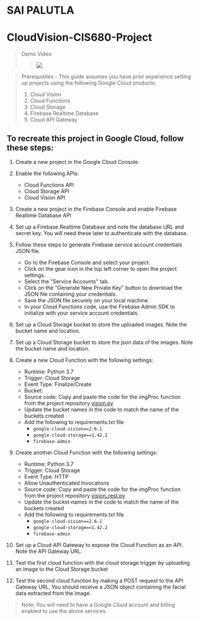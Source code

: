 # SAI PALUTLA
# CloudVision-CIS680-Project

> Demo Video
>> [![](https://img.youtube.com/vi/KWXMnNukZBg/0.jpg)](https://youtu.be/KWXMnNukZBg)

> Prerequisites - This guide assumes you have prior experience setting up projects using the following Google Cloud products:
> 1. Cloud Vision
> 2. Cloud Functions
> 3. Cloud Storage
> 4. Firebase Realtime Database
> 5. Cloud API Gateway
## To recreate this project in Google Cloud, follow these steps:

1. Create a new project in the Google Cloud Console.
2. Enable the following APIs:
    - Cloud Functions API
    - Cloud Storage API
    - Cloud Vision API
3. Create a new project in the Firebase Console and enable Firebase Realtime Database API
4. Set up a Firebase Realtime Database and note the database URL and secret key. You will need these later to authenticate with the database.
5. Follow these steps to generate Firebase service account credentials JSON file.
    - Go to the Firebase Console and select your project.
    - Click on the gear icon in the top left corner to open the project settings.
    - Select the "Service Accounts" tab.
    - Click on the "Generate New Private Key" button to download the JSON file containing your credentials.
    - Save the JSON file securely on your local machine.
    - In your Cloud Functions code, use the Firebase Admin SDK to initialize with your service account credentials.
5. Set up a Cloud Storage bucket to store the uploaded images. Note the bucket name and location.
6. Set up a Cloud Storage bucket to store the json data of the images. Note the bucket name and location.
7. Create a new Cloud Function with the following settings:
    - Runtime: Python 3.7
    - Trigger: Cloud Storage
    - Event Type: Finalize/Create
    - Bucket: <your bucket name>
    - Source code: Copy and paste the code for the imgProc function from the project repository [vision.py](vision.py)
    - Update the bucket names in the code to match the name of the buckets created
    - Add the following to requirements.txt file
        - `google-cloud-vision==2.6.1`
        - `google-cloud-storage==1.42.2`
        - `firebase-admin`
8. Create another Cloud Function with the following settings:
    - Runtime: Python 3.7
    - Trigger: Cloud Storage
    - Event Type: HTTP
    - Allow Unauthenticated Invocations
    - Source code: Copy and paste the code for the imgProc function from the project repository [vision_rest.py](vision_rest.py)
    - Update the bucket names in the code to match the name of the buckets created
    - Add the following to requirements.txt file
        - `google-cloud-vision==2.6.1`
        - `google-cloud-storage==1.42.2`
        - `firebase-admin`

8. Set up a Cloud API Gateway to expose the Cloud Function as an API. Note the API Gateway URL.
9. Test the first cloud function with the cloud storage trigger by uploading an image to the Cloud Storage bucket
10. Test the second cloud function by making a POST request to the API Gateway URL. You should receive a JSON object containing the facial data extracted from the image.

> Note: You will need to have a Google Cloud account and billing enabled to use the above services.
